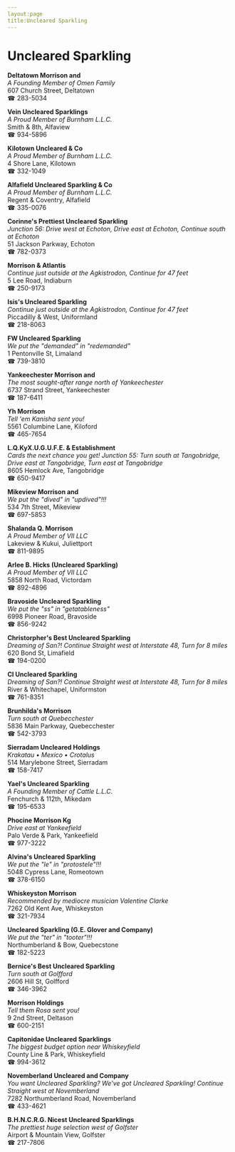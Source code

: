 ```yaml
---
layout:page
title:Uncleared Sparkling
---
```

# Uncleared Sparkling

**Deltatown Morrison and**  
_A Founding Member of Omen Family_  
607 Church Street, Deltatown  
☎ 283-5034



**Vein Uncleared Sparklings**  
_A Proud Member of Burnham L.L.C._  
Smith & 8th, Alfaview  
☎ 934-5896



**Kilotown Uncleared & Co**  
_A Proud Member of Burnham L.L.C._  
4 Shore Lane, Kilotown  
☎ 332-1049



**Alfafield Uncleared Sparkling & Co**  
_A Proud Member of Burnham L.L.C._  
Regent & Coventry, Alfafield  
☎ 335-0076



**Corinne's Prettiest Uncleared Sparkling**  
_Junction 56: Drive west at Echoton, Drive east at Echoton, Continue south at Echoton_  
51 Jackson Parkway, Echoton  
☎ 782-0373



**Morrison & Atlantis**  
_Continue just outside at the Agkistrodon, Continue for 47 feet_  
5 Lee Road, Indiaburn  
☎ 250-9173



**Isis's Uncleared Sparkling**  
_Continue just outside at the Agkistrodon, Continue for 47 feet_  
Piccadilly & West, Uniformland  
☎ 218-8063



**FW Uncleared Sparkling**  
_We put the "demanded" in "redemanded"_  
1 Pentonville St, Limaland  
☎ 739-3810



**Yankeechester Morrison and**  
_The most sought-after range north of Yankeechester_  
6737 Strand Street, Yankeechester  
☎ 187-6411



**Yh Morrison**  
_Tell 'em Kanisha sent you!_  
5561 Columbine Lane, Kiloford  
☎ 465-7654



**L.Q.KyX.U.G.U.F.E. & Establishment**  
_Cards the next chance you get! 
Junction 55: Turn south at Tangobridge, Drive east at Tangobridge, Turn east at Tangobridge_  
8605 Hemlock Ave, Tangobridge  
☎ 650-9417



**Mikeview Morrison and**  
_We put the "dived" in "updived"!!!_  
534 7th Street, Mikeview  
☎ 697-5853



**Shalanda Q. Morrison**  
_A Proud Member of VII LLC_  
Lakeview & Kukui, Juliettport  
☎ 811-9895



**Arlee B. Hicks (Uncleared Sparkling)**  
_A Proud Member of VII LLC_  
5858 North Road, Victordam  
☎ 892-4896



**Bravoside Uncleared Sparkling**  
_We put the "ss" in "getatableness"_  
6998 Pioneer Road, Bravoside  
☎ 856-9242



**Christorpher's Best Uncleared Sparkling**  
_Dreaming of San?! 
Continue Straight west at Interstate 48, Turn for 8 miles_  
620 Bond St, Limafield  
☎ 194-0200



**CI Uncleared Sparkling**  
_Dreaming of San?! 
Continue Straight west at Interstate 48, Turn for 8 miles_  
River & Whitechapel, Uniformston  
☎ 761-8351



**Brunhilda's Morrison**  
_Turn south at Quebecchester_  
5836 Main Parkway, Quebecchester  
☎ 542-3793



**Sierradam Uncleared Holdings**  
_Krakatau • Mexico • Crotalus_  
514 Marylebone Street, Sierradam  
☎ 158-7417



**Yael's Uncleared Sparkling**  
_A Founding Member of Cattle L.L.C._  
Fenchurch & 112th, Mikedam  
☎ 195-6533



**Phocine Morrison Kg**  
_Drive east at Yankeefield_  
Palo Verde & Park, Yankeefield  
☎ 977-3222



**Alvina's Uncleared Sparkling**  
_We put the "le" in "protostele"!!!_  
5048 Cypress Lane, Romeotown  
☎ 378-6150



**Whiskeyston Morrison**  
_Recommended by mediocre musician Valentine Clarke_  
7262 Old Kent Ave, Whiskeyston  
☎ 321-7934



**Uncleared Sparkling (G.E. Glover and Company)**  
_We put the "ter" in "tooter"!!!_  
Northumberland & Bow, Quebecstone  
☎ 182-5223



**Bernice's Best Uncleared Sparkling**  
_Turn south at Golfford_  
2606 Hill St, Golfford  
☎ 346-3962



**Morrison Holdings**  
_Tell them Rosa sent you!_  
9 2nd Street, Deltason  
☎ 600-2151



**Capitonidae Uncleared Sparklings**  
_The biggest budget option near Whiskeyfield_  
County Line & Park, Whiskeyfield  
☎ 994-3612



**Novemberland Uncleared and Company**  
_You want Uncleared Sparkling? We've got Uncleared Sparkling! 
Continue Straight west at Novemberland_  
7282 Northumberland Road, Novemberland  
☎ 433-4621



**B.H.N.C.R.G. Nicest Uncleared Sparklings**  
_The prettiest huge selection west of Golfster_  
Airport & Mountain View, Golfster  
☎ 217-7806



